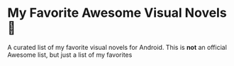 # My Favorite Awesome Visual Novels 🍙

A curated list of my favorite visual novels for Android. This is **not** an official Awesome list, but just a list of my favorites
